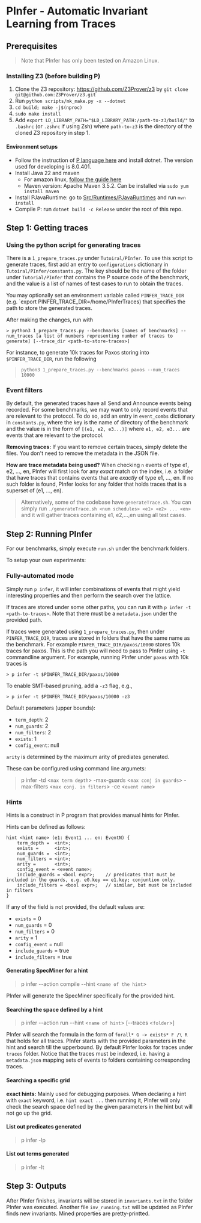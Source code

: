 # PInfer - Automatic Invariant Learning from Traces
## Prerequisites
> Note that PInfer has only been tested on Amazon Linux.

### Installing Z3 (before building P)
1. Clone the Z3 repository: https://github.com/Z3Prover/z3 by `git clone git@github.com:Z3Prover/z3.git`
2. Run `python scripts/mk_make.py -x --dotnet`
3. `cd build; make -j$(nproc)`
4. `sudo make install`
5. Add `export LD_LIBRARY_PATH="$LD_LIBRARY_PATH:/path-to-z3/build/"` to `.bashrc` (or `.zshrc` if using Zsh) where `path-to-z3` is the directory of the cloned Z3 repository in step 1.

#### Environment setups
- Follow the instruction of [P language here](https://p-org.github.io/P/getstarted/install/) and install dotnet. The version used for developing is 8.0.401.
- Install Java 22 and maven
    + For amazon linux, [follow the guide here](https://docs.aws.amazon.com/corretto/latest/corretto-22-ug/generic-linux-install.html#rpm-linux-install-instruct)
    + Maven version: Apache Maven 3.5.2. Can be installed via `sudo yum install maven`
- Install PJavaRuntime: go to [Src/Runtimes/PJavaRuntimes](./Src/PRuntimes/PJavaRuntime/) and run `mvn install`
- Compile P: run `dotnet build -c Release` under the root of this repo. 

## Step 1: Getting traces
### Using the python script for generating traces
There is a `1_prepare_traces.py` under `Tutoiral/PInfer`. To use this script to generate traces, first add an entry to `configurations` dictionary in `Tutoiral/PInfer/constants.py`.
The key should be the name of the folder under `Tutorial/PInfer` that contains the P source code of the benchmark, and the value is a list of names of test cases to run to obtain the traces. 

You may optionally set an environment variable called `PINFER_TRACE_DIR` (e.g. `export PINFER_TRACE_DIR=/home/PInferTraces) that specifies the path to store the generated traces. 

After making the changes, run with
```
> python3 1_prepare_traces.py --benchmarks [names of benchmarks] --num_traces [a list of numbers representing number of traces to generate] [--trace_dir <path-to-store-traces>]
```

For instance, to generate 10k traces for Paxos storing into `$PINFER_TRACE_DIR`, run the following
> `python3 1_prepare_traces.py --benchmarks paxos --num_traces 10000`

### Event filters
By default, the generated traces have all Send and Announce events being recorded.
For some benchmarks, we may want to only record events that are relevant to the protocol.
To do so, add an entry in `event_combs` dictionary in `constants.py`, where the key is the name of directory of the benchmark and the value is in the form of `[(e1, e2, e3...)]` where `e1, e2, e3...` are events that are relevant to the protocol.

**Removing traces:** If you want to remove certain traces, simply delete the files. You don't need to remove the metadata in the JSON file.

**How are trace metadata being used?** When checking `n` events of type e1, e2, ..., en, PInfer will first look for any *exact* match on the index, i.e. a folder that have traces that contains events that are *exactly* of type e1, ..., en. If no such folder is found, PInfer looks for any folder that holds traces that is a superset of (e1, ..., en). 

> Alternatively, some of the codebase have `generateTrace.sh`. You can simply run `./generateTrace.sh <num schedules> <e1> <e2> ... <en>` and it will gather traces containing e1, e2,...,en using all test cases. 

## Step 2: Running PInfer
For our benchmarks, simply execute `run.sh` under the benchmark folders. 

To setup your own experiments:
### Fully-automated mode
Simply run `p infer`, it will infer combinations of events that might yield interesting properties and then perform the search over the lattice.

If traces are stored under some other paths, you can run it with `p infer -t <path-to-traces>`. Note that there must be a `metadata.json` under the provided path. 

If traces were generated using `1_prepare_traces.py`, then under `PINFER_TRACE_DIR`, traces are stored in folders that have the same name as the benchmark. For example `PINFER_TRACE_DIR/paxos/10000` stores 10k traces for paxos. This is the path you will need to pass to PInfer using `-t` commandline argument. For example, running PInfer under `paxos` with 10k traces is

```
> p infer -t $PINFER_TRACE_DIR/paxos/10000
```

To enable SMT-based pruning, add a `-z3` flag, e.g.,
```
> p infer -t $PINFER_TRACE_DIR/paxos/10000 -z3
```

Default parameters (upper bounds): 
- `term_depth`: 2
- `num_guards`: 2
- `num_filters`: 2
- `exists`: 1
- `config_event`: null

`arity` is determined by the maximum arity of prediates generated. 

These can be configured using command line argumets:
> p infer -td <`max term depth`> -max-guards <`max conj in guards`> -max-filters <`max conj. in filters`> -ce <`event name`>

### Hints
Hints is a construct in P program that provides manual hints for PInfer. 

Hints can be defined as follows:
```
hint <hint name> (e1: Event1 ... en: EventN) {
    term_depth =  <int>;
    exists =      <int>;
    num_guards =  <int>;
    num_filters = <int>;
    arity =       <int>;
    config_event = <event name>;
    include_guards = <bool expr>;    // predicates that must be included in the guards, e.g. e0.key == e1.key; conjuntion only.
    include_filters = <bool expr>;   // similar, but must be included in filters
}
```

If any of the field is not provided, the default values are:
- `exists` = 0
- `num_guards` = 0
- `num_filters` = 0
- `arity` = 1
- `config_event` = null
- `include_guards` = true
- `include_filters` = true

#### Generating SpecMiner for a hint
> p infer --action compile --hint <`name of the hint`>

PInfer will generate the SpecMiner specifically for the provided hint.

#### Searching the space defined by a hint
> p infer --action run --hint <`name of hint`> \[--traces <`folder`>\]

PInfer will search the formula in the form of `forall* G -> exists* F /\ R` that holds for all traces. PInfer starts with the provided parameters in the hint and search till the upperbound. 
By default PInfer looks for traces under `traces` folder. Notice that the traces must be indexed, i.e. having a `metadata.json` mapping sets of events to folders containing corresponding traces.

#### Searching a specific grid
**exact hints:** Mainly used for debugging purposes. When declaring a hint with `exact` keyword, i.e. `hint exact ...` then running it, PInfer will only check the search space defined by the given parameters in the hint but will not go up the grid. 

#### List out predicates generated
> p infer -lp
#### List out terms generated
> p infer -lt

## Step 3: Outputs
After PInfer finishes, invariants will be stored in `invariants.txt` in the folder PInfer was executed. Another file `inv_running.txt` will be updated as PInfer finds new invariants. Mined properties are pretty-printted. 